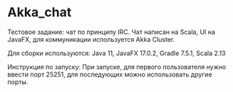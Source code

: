 # Akka_chat
Тестовое задание: чат по принципу IRC. Чат написан на Scala, UI на JavaFX, для коммуникации используется Akka Cluster.

Для сборки используются: Java 11, JavaFX 17.0.2, Gradle 7.5.1, Scala 2.13

Инструкция по запуску: При запуске, для первого пользователя нужно ввести порт 25251, для последующих можно использовать другие порты.
